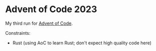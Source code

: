 # Advent of Code 2023

My third run for [Advent of Code](https://adventofcode.com/2023).


Constraints:
- Rust (using AoC to learn Rust; don't expect high quality code here)

